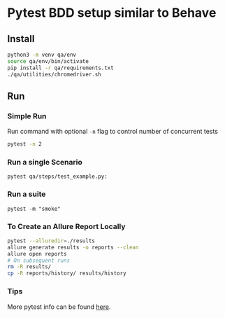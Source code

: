 # Pytest BDD setup similar to Behave


## Install
```bash
python3 -m venv qa/env
source qa/env/bin/activate
pip install -r qa/requirements.txt
./qa/utilities/chromedriver.sh
```


## Run

### Simple Run

Run command with optional `-n` flag to control number of concurrent tests

```bash
pytest -n 2
```

### Run a single Scenario

```
pytest qa/steps/test_example.py:
```

### Run a suite

```
pytest -m "smoke"
```

### To Create an Allure Report Locally

```bash
pytest --alluredir=./results
allure generate results -o reports --clean
allure open reports
# On subsequent runs
rm -R results/
cp -R reports/history/ results/history
```

### Tips

More pytest info can be found [here](https://docs.pytest.org/en/stable/example/simple.html).
